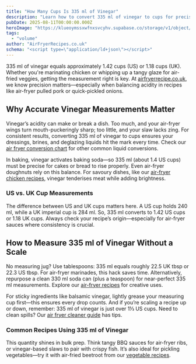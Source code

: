 ```yaml
---
title: "How Many Cups Is 335 ml of Vinegar"
description: "Learn how to convert 335 ml of vinegar to cups for precise cooking and baking. Get accurate measurements in seconds!"
pubDate: 2025-08-11T00:00:00.000Z
heroImage: "https://klueoymssxwfnxsvcyhv.supabase.co/storage/v1/object/public/md/how-many-cups-is-335-ml-of-vinegar-fc137926.webp"
tags:
  - "volume"
author: "AirFryerRecipes.co.uk"
schema: "<script type=\"application/ld+json\"></script>"
---
```


<p>335 ml of vinegar equals approximately 1.42 cups (US) or 1.18 cups (UK). Whether you're marinating chicken or whipping up a tangy glaze for air-fried veggies, getting the measurement right is key. At <a href=https://www.airfryerrecipe.co.uk>airfryerrecipe.co.uk</a>, we know precision matters—especially when balancing acidity in recipes like air-fryer pulled pork or quick-pickled onions.</p>  

<h2>Why Accurate Vinegar Measurements Matter</h2>  
<p>Vinegar’s acidity can make or break a dish. Too much, and your air-fryer wings turn mouth-puckeringly sharp; too little, and your slaw lacks zing. For consistent results, converting 335 ml of vinegar to cups ensures your dressings, brines, and deglazing liquids hit the mark every time. Check our <a href=https://www.airfryerrecipe.co.uk/air-fryer-conversion-chart>air fryer conversion chart</a> for other common liquid conversions.</p>  

<p>In baking, vinegar activates baking soda—so 335 ml (about 1.4 US cups) must be precise for cakes or bread to rise properly. Even air-fryer doughnuts rely on this balance. For savoury dishes, like our <a href=https://www.airfryerrecipe.co.uk/recipe-category/chicken>air-fryer chicken recipes</a>, vinegar tenderises meat while adding brightness.</p>  

<h3>US vs. UK Cup Measurements</h3>  
<p>The difference between US and UK cups matters here. A US cup holds 240 ml, while a UK imperial cup is 284 ml. So, 335 ml converts to 1.42 US cups or 1.18 UK cups. Always check your recipe’s origin—especially for air-fryer sauces where consistency is crucial.</p>  

<h2>How to Measure 335 ml of Vinegar Without a Scale</h2>  
<p>No measuring jug? Use tablespoons: 335 ml equals roughly 22.5 UK tbsp or 22.3 US tbsp. For air-fryer marinades, this hack saves time. Alternatively, repurpose a clean 330 ml soda can (plus a teaspoon) for near-perfect 335 ml measurements. Explore our <a href=https://www.airfryerrecipe.co.uk/recipes>air-fryer recipes</a> for creative uses.</p>  

<p>For sticky ingredients like balsamic vinegar, lightly grease your measuring cup first—this ensures every drop counts. And if you’re scaling a recipe up or down, remember: 335 ml of vinegar is just over 1⅓ US cups. Need to clean spills? Our <a href=https://www.airfryerrecipe.co.uk/air-fryer-cleaner>air fryer cleaner guide</a> has tips.</p>  

<h3>Common Recipes Using 335 ml of Vinegar</h3>  
<p>This quantity shines in bulk prep. Think tangy BBQ sauces for air-fryer ribs, or vinegar-based slaws to pair with crispy fish. It’s also ideal for pickling vegetables—try it with air-fried beetroot from our <a href=https://www.airfryerrecipe.co.uk/recipe-category/vegetables>vegetable recipes</a>.</p>